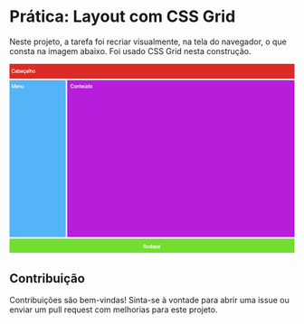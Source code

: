 # Prática: Layout com CSS Grid

Neste projeto, a tarefa foi recriar visualmente, na tela do navegador, o que consta na imagem abaixo. Foi usado CSS Grid nesta construção.

![Layout a ser reproduzido](image.png)

## Contribuição

Contribuições são bem-vindas! Sinta-se à vontade para abrir uma issue ou enviar um pull request com melhorias para este projeto.
